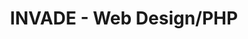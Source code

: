 ---
title: INVADE - Web Design/PHP 
description: Creating the website using an already used php file that was used to create the original page, in which I had to use to create the website.
bodyText: <strong>Problem</strong><br>Creating a website with a contact page could be a pain, as spam mails can fill the inbox daily. In implementing reCaptcha, it could mitigate the amount of spambots and mails.<br><br><strong>The Process</strong><br>Custom-made and coded contact page coding with PHP, and being able to translate to English and Japanese back-and-forth (PHP).
img: INVADE.png
alt: INVADE
url: https://www.invade.co.jp
---